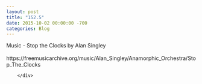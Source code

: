 ```yaml
---
layout: post
title: "152.5"
date: 2015-10-02 00:00:00 -700
categories: Blog
---
```


<div class="blog-content">
				<div class="wsite-html5audio"><audio id="audio_798601508133308267" style="height: auto;" class="wsite-mejs-align-center wsite-mejs-dark" src="/uploads/1/1/9/3/11936545/152_reading_full.mp3" preload="none" data-autostart="no" data-artist="" data-track=""></audio></div>  <div class="paragraph" style="text-align:left;">Music - Stop the Clocks by Alan Singley<br>&#8203;https://freemusicarchive.org/music/Alan_Singley/Anamorphic_Orchestra/Stop_The_Clocks</div>

		</div>
        